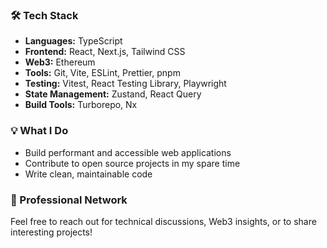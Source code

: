 <!--
**jshsmth/jshsmth** is a ✨ _special_ ✨ repository because its `README.md` (this file) appears on your GitHub profile.

Here are some ideas to get you started:

- 🔭 I'm currently working on ...
- 🌱 I'm currently learning ...
- 👯 I'm looking to collaborate on ...
- 🤔 I'm looking for help with ...
- 💬 Ask me about ...
- 📫 How to reach me: ...
- 😄 Pronouns: ...
- ⚡ Fun fact: ...
-->

### 🛠️ Tech Stack

- **Languages:** TypeScript
- **Frontend:** React, Next.js, Tailwind CSS
- **Web3:** Ethereum
- **Tools:** Git, Vite, ESLint, Prettier, pnpm
- **Testing:** Vitest, React Testing Library, Playwright
- **State Management:** Zustand, React Query
- **Build Tools:** Turborepo, Nx

### 💡 What I Do

- Build performant and accessible web applications
- Contribute to open source projects in my spare time
- Write clean, maintainable code

### 🤝 Professional Network

Feel free to reach out for technical discussions, Web3 insights, or to share interesting projects!
